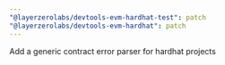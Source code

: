 ```yaml
---
"@layerzerolabs/devtools-evm-hardhat-test": patch
"@layerzerolabs/devtools-evm-hardhat": patch
---
```


Add a generic contract error parser for hardhat projects
